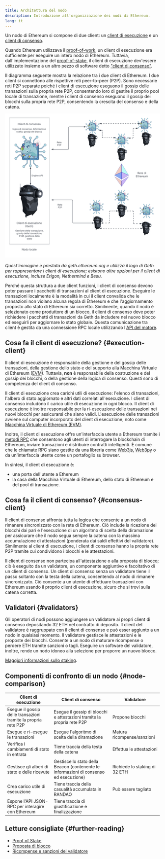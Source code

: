 ```yaml
---
title: Architettura del nodo
description: Introduzione all'organizzazione dei nodi di Ethereum.
lang: it
---
```


Un nodo di Ethereum si compone di due client: un [client di esecuzione](/developers/docs/nodes-and-clients/#execution-clients) e un [client di consenso](/developers/docs/nodes-and-clients/#consensus-clients).

Quando Ethereum utilizzava il [proof-of-work](/developers/docs/consensus-mechanisms/pow/), un client di esecuzione era sufficiente per eseguire un intero nodo di Ethereum. Tuttavia, dall'implementazione del [proof-of-stake](/developers/docs/consensus-mechanisms/pow/), il client di esecuzione dev'essere utilizzato insieme a un altro pezzo di software detto ["client di consenso"](/developers/docs/nodes-and-clients/#consensus-clients).

Il diagramma seguente mostra la relazione tra i due client di Ethereum. I due client si connettono alle rispettive reti peer-to-peer (P2P). Sono necessarie reti P2P separate poiché i client di esecuzione eseguono il gossip delle transazioni sulla propria rete P2P, consentendo loro di gestire il proprio pool locale di transazione, mentre i client di consenso eseguono il gossip dei blocchi sulla propria rete P2P, consentendo la crescita del consenso e della catena.

![](node-architecture-text-background.png)

_Quest'immagine è prestata da geth.ethereum.org e utilizza il logo di Geth per rappresentare i client di esecuzione; esistono altre opzioni per il client di esecuzione, incluse Erigon, Nethermind e Besu._

Perché questa struttura a due client funzioni, i client di consenso devono poter passare i pacchetti di transazioni al client di esecuzione. Eseguire le transazioni localmente è la modalità in cui il client convalida che le transazioni non violano alcuna regola di Ethereum e che l'aggiornamento proposto allo stato di Ethereum sia corretto. Similmente, quando il nodo è selezionato come produttore di un blocco, il client di consenso deve poter richiedere i pacchetti di transazioni da Geth da includere nel nuovo blocco ed eseguirli per aggiornare lo stato globale. Questa comunicazione tra client è gestita da una connessione RPC locale utilizzando l'[API del motore](https://github.com/ethereum/execution-apis/blob/main/src/engine/common.md).

## Cosa fa il client di esecuzione? {#execution-client}

Il client di esecuzione è responsabile della gestione e del gossip delle transazioni, della gestione dello stato e del supporto alla Macchina Virtuale di Ethereum ([EVM](/developers/docs/evm/)). Tuttavia, **non** è responsabile della costruzione e del gossip dei blocchi, o della gestione della logica di consenso. Questi sono di competenza del client di consenso.

Il client di esecuzione crea carichi utili di esecuzione: l'elenco di transazioni, l'albero di stato aggiornato e altri dati correlati all'esecuzione. I client di consenso includono il carico utile di esecuzione in ogni blocco. Il client di esecuzione è inoltre responsabile per la ri-esecuzione delle transazioni nei nuovi blocchi per assicurarsi che siano validi. L'esecuzione delle transazioni avviene sul computer incorporato del client di esecuzione, noto come [Macchina Virtuale di Ethereum (EVM)](/developers/docs/evm).

Inoltre, il client di esecuzione offre un'interfaccia utente a Ethereum tramite i [metodi RPC](/developers/docs/apis/json-rpc) che consentono agli utenti di interrogare la blockchain di Ethereum, inviare transazioni e distribuire contratti intelligenti. È comune che le chiamate RPC siano gestite da una libreria come [Web3js](https://web3js.readthedocs.io/en/v1.8.0/), [Web3py](https://web3py.readthedocs.io/en/v5/) o da un'interfaccia utente come un portafoglio su browser.

In sintesi, il client di esecuzione è:

- una porta dell'utente a Ethereum
- la casa della Macchina Virtuale di Ethereum, dello stato di Ethereum e del pool di transazione.

## Cosa fa il client di consenso? {#consensus-client}

Il client di consenso affronta tutta la logica che consente a un nodo di rimanere sincronizzato con la rete di Ethereum. Ciò include la ricezione dei blocchi dai pari e l'esecuzione di un algoritmo di scelta della diramazione per assicurare che il nodo segua sempre la catena con la massima accumulazione di attestazioni (ponderata dai saldi effettivi del validatore). Similmente al client di esecuzione, i client di consenso hanno la propria rete P2P tramite cui condividono i blocchi e le attestazioni.

Il client di consenso non partecipa all'attestazione o alla proposta di blocco; ciò è eseguito da un validatore, un componente aggiuntivo e facoltativo di un client di consenso. Un client di consenso senza un validatore tiene il passo soltanto con la testa della catena, consentendo al nodo di rimanere sincronizzato. Ciò consente a un utente di effettuare transazioni con Ethereum usando il proprio client di esecuzione, sicuro che si trovi sulla catena corretta.

## Validatori {#validators}

Gli operatori di nodi possono aggiungere un validatore ai propri client di consenso depositando 32 ETH nel contratto di deposito. Il client del validatore è raggruppato con il client di consenso e può esser aggiunto a un nodo in qualsiasi momento. Il validatore gestisce le attestazioni e le proposte dei blocchi. Consente a un nodo di maturare ricompense o perdere ETH tramite sanzioni o tagli. Eseguire un software del validatore, inoltre, rende un nodo idoneo alla selezione per proporre un nuovo blocco.

[Maggiori informazioni sullo staking](/staking/).

## Componenti di confronto di un nodo {#node-comparison}

| Client di esecuzione                                           | Client di consenso                                                                    | Validatore                    |
| -------------------------------------------------------------- | ------------------------------------------------------------------------------------- | ----------------------------- |
| Esegue il gossip delle transazioni tramite la propria rete P2P | Esegue il gossip di blocchi e attestazioni tramite la propria rete P2P                | Propone blocchi               |
| Esegue e ri-esegue le transazioni                              | Esegue l'algoritmo di scelta della diramazione                                        | Matura ricompense/sanzioni    |
| Verifica i cambiamenti di stato in entrata                     | Tiene traccia della testa della catena                                                | Effettua le attestazioni      |
| Gestisce gli alberi di stato e delle ricevute                  | Gestisce lo stato della Beacon (contenente le informazioni di consenso ed esecuzione) | Richiede lo staking di 32 ETH |
| Crea carico utile di esecuzione                                | Tiene traccia della casualità accumulata in RANDAO                                    | Può essere tagliato           |
| Espone l'API JSON-RPC per interagire con Ethereum              | Tiene traccia di giustificazione e finalizzazione                                     |                               |

## Letture consigliate {#further-reading}

- [Proof of Stake](/developers/docs/consensus-mechanisms/pos)
- [Proposta di blocco](/developers/docs/consensus-mechanisms/pos/block-proposal)
- [Ricompense e sanzioni del validatore](/developers/docs/consensus-mechanisms/pos/rewards-and-penalties)
